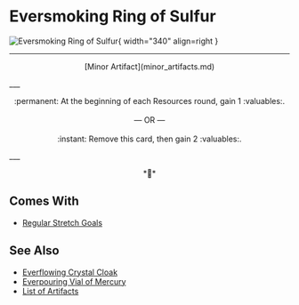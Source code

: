 # Eversmoking Ring of Sulfur

![Eversmoking Ring of Sulfur](../assets/artifacts_minor-eversmoking_ring_of_sulfur.webp){ width="340" align=right }
___
<p style="text-align: center;" markdown>[Minor Artifact](minor_artifacts.md)</p>
___
<p style="text-align: center;" markdown>:permanent: At the beginning of each Resources round, gain 1 :valuables:.<br><br>— OR —<br><br>:instant: Remove this card, then gain 2 :valuables:.</p>
___
<p style="text-align: center;" markdown>*🚧*</p>


## Comes With

- [Regular Stretch Goals](../content.md)


## See Also

- [Everflowing Crystal Cloak](everflowing_crystal_cloak.md)
- [Everpouring Vial of Mercury](everpouring_vial_of_mercury.md)
- [List of Artifacts](../artifacts.md)
